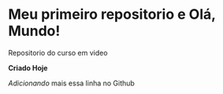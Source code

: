 # Meu primeiro repositorio e Olá, Mundo!
 Repositorio do curso em video

 **Criado Hoje**

*Adicionando* mais essa linha no Github
